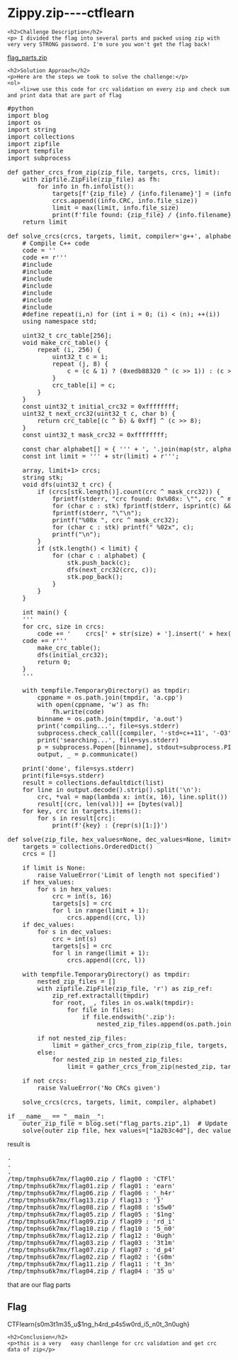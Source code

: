  

<!DOCTYPE html>
<html>
 
<body>
    <h1>Zippy.zip----ctflearn </h1>

    <h2>Challenge Description</h2>
    <p> I divided the flag into several parts and packed using zip with very very STRONG password. I'm sure you won't get the flag back!
<a href="https://cybersecctf.github.io/blog/2024/practice/ctflearn/Zippy_zip/flag_parts.zip">flag_parts.zip</a>

    <h2>Solution Approach</h2>
    <p>Here are the steps we took to solve the challenge:</p>
    <ol> 
        <li>we use this code for crc validation on every zip and check sum and print data that are part of flag


<pre>
#python
import blog
import os
import string
import collections
import zipfile
import tempfile
import subprocess

def gather_crcs_from_zip(zip_file, targets, crcs, limit):
    with zipfile.ZipFile(zip_file) as fh:
        for info in fh.infolist():
            targets[f'{zip_file} / {info.filename}'] = (info.CRC, info.file_size)
            crcs.append((info.CRC, info.file_size))
            limit = max(limit, info.file_size)
            print(f'file found: {zip_file} / {info.filename}: crc = 0x{info.CRC:08x}, size = {info.file_size}', file=sys.stderr)
    return limit

def solve_crcs(crcs, targets, limit, compiler='g++', alphabet=string.printable.encode()):
    # Compile C++ code
    code = ''
    code += r'''
    #include <cstdio>
    #include <vector>
    #include <array>
    #include <string>
    #include <set>
    #include <cstdint>
    #include <cctype>
    #define repeat(i,n) for (int i = 0; (i) < (n); ++(i))
    using namespace std;

    uint32_t crc_table[256];
    void make_crc_table() {
        repeat (i, 256) {
            uint32_t c = i;
            repeat (j, 8) {
                c = (c & 1) ? (0xedb88320 ^ (c >> 1)) : (c >> 1);
            }
            crc_table[i] = c;
        }
    }
    const uint32_t initial_crc32 = 0xffffffff;
    uint32_t next_crc32(uint32_t c, char b) {
        return crc_table[(c ^ b) & 0xff] ^ (c >> 8);
    }
    const uint32_t mask_crc32 = 0xffffffff;

    const char alphabet[] = { ''' + ', '.join(map(str, alphabet)) + r''' };
    const int limit = ''' + str(limit) + r''';

    array<set<uint32_t>, limit+1> crcs;
    string stk;
    void dfs(uint32_t crc) {
        if (crcs[stk.length()].count(crc ^ mask_crc32)) {
            fprintf(stderr, "crc found: 0x%08x: \"", crc ^ mask_crc32);
            for (char c : stk) fprintf(stderr, isprint(c) && (c != '\\') ? "%c" : "\\x%02x", c);
            fprintf(stderr, "\"\n");
            printf("%08x ", crc ^ mask_crc32);
            for (char c : stk) printf(" %02x", c);
            printf("\n");
        }
        if (stk.length() < limit) {
            for (char c : alphabet) {
                stk.push_back(c);
                dfs(next_crc32(crc, c));
                stk.pop_back();
            }
        }
    }

    int main() {
    '''
    for crc, size in crcs:
        code += '    crcs[' + str(size) + '].insert(' + hex(crc) + ');\n'
    code += r'''
        make_crc_table();
        dfs(initial_crc32);
        return 0;
    }
    '''

    with tempfile.TemporaryDirectory() as tmpdir:
        cppname = os.path.join(tmpdir, 'a.cpp')
        with open(cppname, 'w') as fh:
            fh.write(code)
        binname = os.path.join(tmpdir, 'a.out')
        print('compiling...', file=sys.stderr)
        subprocess.check_call([compiler, '-std=c++11', '-O3', '-o', binname, cppname])
        print('searching...', file=sys.stderr)
        p = subprocess.Popen([binname], stdout=subprocess.PIPE)
        output, _ = p.communicate()

    print('done', file=sys.stderr)
    print(file=sys.stderr)
    result = collections.defaultdict(list)
    for line in output.decode().strip().split('\n'):
        crc, *val = map(lambda x: int(x, 16), line.split())
        result[(crc, len(val))] += [bytes(val)]
    for key, crc in targets.items():
        for s in result[crc]:
            print(f'{key} : {repr(s)[1:]}')

def solve(zip_file, hex_values=None, dec_values=None, limit=None, compiler='g++', alphabet=string.printable.encode()):
    targets = collections.OrderedDict()
    crcs = []

    if limit is None:
        raise ValueError('Limit of length not specified')
    if hex_values:
        for s in hex_values:
            crc = int(s, 16)
            targets[s] = crc
            for l in range(limit + 1):
                crcs.append((crc, l))
    if dec_values:
        for s in dec_values:
            crc = int(s)
            targets[s] = crc
            for l in range(limit + 1):
                crcs.append((crc, l))

    with tempfile.TemporaryDirectory() as tmpdir:
        nested_zip_files = []
        with zipfile.ZipFile(zip_file, 'r') as zip_ref:
            zip_ref.extractall(tmpdir)
            for root, _, files in os.walk(tmpdir):
                for file in files:
                    if file.endswith('.zip'):
                        nested_zip_files.append(os.path.join(root, file))

        if not nested_zip_files:
            limit = gather_crcs_from_zip(zip_file, targets, crcs, limit)
        else:
            for nested_zip in nested_zip_files:
                limit = gather_crcs_from_zip(nested_zip, targets, crcs, limit)

    if not crcs:
        raise ValueError('No CRCs given')

    solve_crcs(crcs, targets, limit, compiler, alphabet)

if __name__ == "__main__":
    outer_zip_file = blog.set("flag_parts.zip",1)  # Update this to the path of the outer ZIP file containing the flag ZIP files
    solve(outer_zip_file, hex_values=["1a2b3c4d"], dec_values=["12345678"], limit=4)
</pre>
result is 
<pre>
.
.
.
/tmp/tmphsu6k7mx/flag00.zip / flag00 : 'CTFl'
/tmp/tmphsu6k7mx/flag01.zip / flag01 : 'earn'
/tmp/tmphsu6k7mx/flag06.zip / flag06 : '_h4r'
/tmp/tmphsu6k7mx/flag13.zip / flag13 : '}'
/tmp/tmphsu6k7mx/flag08.zip / flag08 : 's5w0'
/tmp/tmphsu6k7mx/flag05.zip / flag05 : '$1ng'
/tmp/tmphsu6k7mx/flag09.zip / flag09 : 'rd_i'
/tmp/tmphsu6k7mx/flag10.zip / flag10 : '5_n0'
/tmp/tmphsu6k7mx/flag12.zip / flag12 : '0ugh'
/tmp/tmphsu6k7mx/flag03.zip / flag03 : '3t1m'
/tmp/tmphsu6k7mx/flag07.zip / flag07 : 'd_p4'
/tmp/tmphsu6k7mx/flag02.zip / flag02 : '{s0m'
/tmp/tmphsu6k7mx/flag11.zip / flag11 : 't_3n'
/tmp/tmphsu6k7mx/flag04.zip / flag04 : '35_u'
</pre>
that are our flag parts
    </ol>
<br>
    <h2>Flag</h2>
    <p class="flag">CTFlearn{s0m3t1m35_u$1ng_h4rd_p4s5w0rd_i5_n0t_3n0ugh}
</p>

    <h2>Conclusion</h2>
    <p>this is a very   easy chanllenge for crc validation and get crc  data of zip</p>

</body>
</html>
